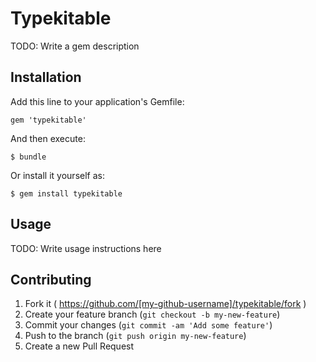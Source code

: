 # Typekitable

TODO: Write a gem description

## Installation

Add this line to your application's Gemfile:

    gem 'typekitable'

And then execute:

    $ bundle

Or install it yourself as:

    $ gem install typekitable

## Usage

TODO: Write usage instructions here

## Contributing

1. Fork it ( https://github.com/[my-github-username]/typekitable/fork )
2. Create your feature branch (`git checkout -b my-new-feature`)
3. Commit your changes (`git commit -am 'Add some feature'`)
4. Push to the branch (`git push origin my-new-feature`)
5. Create a new Pull Request
